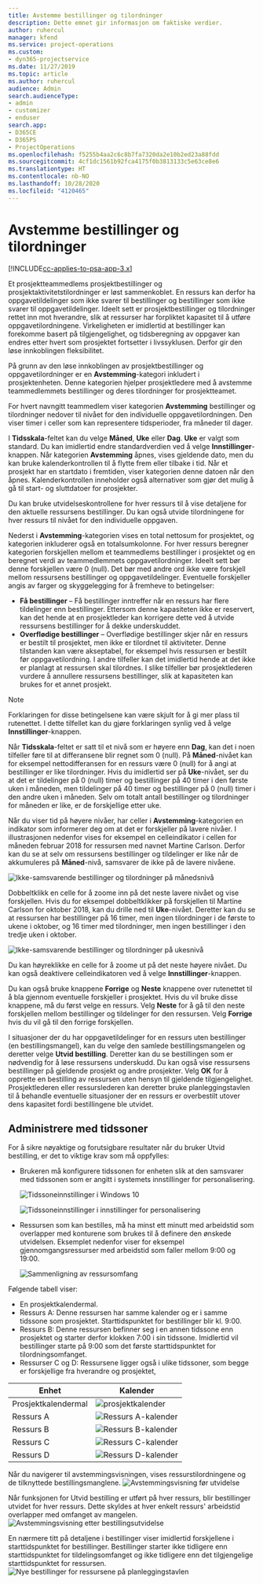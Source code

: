 ```yaml
---
title: Avstemme bestillinger og tilordninger
description: Dette emnet gir informasjon om faktiske verdier.
author: ruhercul
manager: kfend
ms.service: project-operations
ms.custom:
- dyn365-projectservice
ms.date: 11/27/2019
ms.topic: article
ms.author: ruhercul
audience: Admin
search.audienceType:
- admin
- customizer
- enduser
search.app:
- D365CE
- D365PS
- ProjectOperations
ms.openlocfilehash: f5255b4aa2c6c8b7fa7320da2e10b2ed23a88fdd
ms.sourcegitcommit: 4cf1dc1561b92fca4175f0b3813133c5e63ce8e6
ms.translationtype: HT
ms.contentlocale: nb-NO
ms.lasthandoff: 10/28/2020
ms.locfileid: "4120465"
---
```

# <a name="reconcile-bookings-and-assignments"></a>Avstemme bestillinger og tilordninger

[!INCLUDE[cc-applies-to-psa-app-3.x](../includes/cc-applies-to-psa-app-3x.md)]

Et prosjektteammedlems prosjektbestillinger og prosjektaktivitetstilordninger er løst sammenkoblet. En ressurs kan derfor ha oppgavetildelinger som ikke svarer til bestillinger og bestillinger som ikke svarer til oppgavetildelinger. Ideelt sett er prosjektbestillinger og tilordninger rettet inn mot hverandre, slik at ressurser har forpliktet kapasitet til å utføre oppgavetilordningene. Virkeligheten er imidlertid at bestillinger kan forekomme basert på tilgjengelighet, og tidsberegning av oppgaver kan endres etter hvert som prosjektet fortsetter i livssyklusen. Derfor gir den løse innkoblingen fleksibilitet.

På grunn av den løse innkoblingen av prosjektbestillinger og oppgavetilordninger er en **Avstemming**-kategori inkludert i prosjektenheten. Denne kategorien hjelper prosjektledere med å avstemme teammedlemmets bestillinger og deres tilordninger for prosjektteamet.

For hvert navngitt teammedlem viser kategorien **Avstemming** bestillinger og tilordninger nedover til nivået for den individuelle oppgavetilordningen. Den viser timer i celler som kan representere tidsperioder, fra måneder til dager.

I **Tidsskala**-feltet kan du velge **Måned**, **Uke** eller **Dag**. **Uke** er valgt som standard. Du kan imidlertid endre standardverdien ved å velge **Innstillinger**-knappen. Når kategorien **Avstemming** åpnes, vises gjeldende dato, men du kan bruke kalenderkontrollen til å flytte frem eller tilbake i tid. Når et prosjekt har en startdato i fremtiden, viser kategorien denne datoen når den åpnes. Kalenderkontrollen inneholder også alternativer som gjør det mulig å gå til start- og sluttdatoer for prosjekter.

Du kan bruke utvidelseskontrollene for hver ressurs til å vise detaljene for den aktuelle ressursens bestillinger. Du kan også utvide tilordningene for hver ressurs til nivået for den individuelle oppgaven.

Nederst i **Avstemming**-kategorien vises en total nettosum for prosjektet, og kategorien inkluderer også en totalsumkolonne. For hver ressurs beregner kategorien forskjellen mellom et teammedlems bestillinger i prosjektet og en beregnet verdi av teammedlemmets oppgavetilordninger. Ideelt sett bør denne forskjellen være 0 (null). Det bør med andre ord ikke være forskjell mellom ressursens bestillinger og oppgavetildelinger. Eventuelle forskjeller angis av farger og skyggelegging for å fremheve to betingelser:

- **Få bestillinger** – Få bestillinger inntreffer når en ressurs har flere tildelinger enn bestillinger. Ettersom denne kapasiteten ikke er reservert, kan det hende at en prosjektleder kan korrigere dette ved å utvide ressursens bestillinger for å dekke underskuddet.
- **Overflødige bestillinger** – Overflødige bestillinger skjer når en ressurs er bestilt til prosjektet, men ikke er tilordnet til aktiviteter. Denne tilstanden kan være akseptabel, for eksempel hvis ressursen er bestilt før oppgavetilordning. I andre tilfeller kan det imidlertid hende at det ikke er planlagt at ressursen skal tilordnes. I slike tilfeller bør prosjektlederen vurdere å annullere ressursens bestillinger, slik at kapasiteten kan brukes for et annet prosjekt.

> [!NOTE]
> Forklaringen for disse betingelsene kan være skjult for å gi mer plass til rutenettet. I dette tilfellet kan du gjøre forklaringen synlig ved å velge **Innstillinger**-knappen.

Når **Tidsskala**-feltet er satt til et nivå som er høyere enn **Dag**, kan det i noen tilfeller føre til at differansene blir regnet som 0 (null). På **Måned**-nivået kan for eksempel nettodifferansen for en ressurs være 0 (null) for å angi at bestillinger er like tilordninger. Hvis du imidlertid ser på **Uke**-nivået, ser du at det er tildelinger på 0 (null) timer og bestillinger på 40 timer i den første uken i måneden, men tildelinger på 40 timer og bestillinger på 0 (null) timer i den andre uken i måneden. Selv om totalt antall bestillinger og tilordninger for måneden er like, er de forskjellige etter uke.

Når du viser tid på høyere nivåer, har celler i **Avstemming**-kategorien en indikator som informerer deg om at det er forskjeller på lavere nivåer. I illustrasjonen nedenfor vises for eksempel en celleindikator i cellen for måneden februar 2018 for ressursen med navnet Martine Carlson. Derfor kan du se at selv om ressursens bestillinger og tildelinger er like når de akkumuleres på **Måned**-nivå, samsvarer de ikke på de lavere nivåene.

![Ikke-samsvarende bestillinger og tilordninger på månedsnivå](media/reconcile-assignments-01.JPG)

Dobbeltklikk en celle for å zoome inn på det neste lavere nivået og vise forskjellen. Hvis du for eksempel dobbeltklikker på forskjellen til Martine Carlson for oktober 2018, kan du drille ned til **Uke**-nivået. Deretter kan du se at ressursen har bestillinger på 16 timer, men ingen tilordninger i de første to ukene i oktober, og 16 timer med tilordninger, men ingen bestillinger i den tredje uken i oktober.

![Ikke-samsvarende bestillinger og tilordninger på ukesnivå](media/reconcile-assignments-02.JPG)

Du kan høyreklikke en celle for å zoome ut på det neste høyere nivået. Du kan også deaktivere celleindikatoren ved å velge **Innstillinger**-knappen. 

Du kan også bruke knappene **Forrige** og **Neste** knappene over rutenettet til å bla gjennom eventuelle forskjeller i prosjektet. Hvis du vil bruke disse knappene, må du først velge en ressurs. Velg **Neste** for å gå til den neste forskjellen mellom bestillinger og tildelinger for den ressursen. Velg **Forrige** hvis du vil gå til den forrige forskjellen.

I situasjoner der du har oppgavetildelinger for en ressurs uten bestillinger (en bestillingsmangel), kan du velge den samlede bestillingsmangelen og deretter velge **Utvid bestilling**. Deretter kan du se bestillingen som er nødvendig for å løse ressursens underskudd. Du kan også vise ressursens bestillinger på gjeldende prosjekt og andre prosjekter. Velg **OK** for å opprette en bestilling av ressursen uten hensyn til gjeldende tilgjengelighet. Prosjektlederen eller ressurslederen kan deretter bruke planleggingstavlen til å behandle eventuelle situasjoner der en ressurs er overbestilt utover dens kapasitet fordi bestillingene ble utvidet.

## <a name="managing-with-time-zones"></a>Administrere med tidssoner
For å sikre nøyaktige og forutsigbare resultater når du bruker Utvid bestilling, er det to viktige krav som må oppfylles:  

- Brukeren må konfigurere tidssonen for enheten slik at den samsvarer med tidssonen som er angitt i systemets innstillinger for personalisering.
 
  ![Tidssoneinnstillinger i Windows 10](media/reconcile-assignments-03.png)

  ![Tidssoneinnstillinger i innstillinger for personalisering](media/reconcile-assignments-04.png)
 
- Ressursen som kan bestilles, må ha minst ett minutt med arbeidstid som overlapper med konturene som brukes til å definere den ønskede utvidelsen. Eksemplet nedenfor viser for eksempel gjennomgangsressurser med arbeidstid som faller mellom 9:00 og 19:00. 

  ![Sammenligning av ressursomfang](media/reconcile-assignments-05.png)

Følgende tabell viser:

- En prosjektkalendermal.
- Ressurs A: Denne ressursen har samme kalender og er i samme tidssone som prosjektet. Starttidspunktet for bestillinger blir kl. 9:00.
- Ressurs B: Denne ressursen befinner seg i en annen tidssone enn prosjektet og starter derfor klokken 7:00 i sin tidssone. Imidlertid vil bestillinger starte på 9:00 som det første starttidspunktet for tilordningsomfanget.
- Ressurser C og D: Ressursene ligger også i ulike tidssoner, som begge er forskjellige fra hverandre og prosjektet,

|Enhet  |Kalender  |
|-|-|
|Prosjektkalendermal   | ![prosjektkalender](media/reconcile-assignments-06.png) |
|Ressurs A  | ![Ressurs A-kalender](media/reconcile-assignments-06.png) |
|Ressurs B  |  ![Ressurs B-kalender](media/reconcile-assignments-07.png) |
|Ressurs C  |  ![Ressurs C-kalender](media/reconcile-assignments-08.png) |
|Ressurs D  | ![Ressurs D-kalender](media/reconcile-assignments-09.png)  |
 
Når du navigerer til avstemmingsvisningen, vises ressurstilordningene og de tilknyttede bestillingsmanglene.
 ![Avstemmingsvisning før utvidelse](media/reconcile-assignments-10.png)

Når funksjonen for Utvid bestilling er utført på hver ressurs, blir bestillinger utvidet for hver ressurs. Dette skyldes at hver enkelt ressurs' arbeidstid overlapper med omfanget av mangelen.
 ![Avstemmingsvisning etter bestillingsutvidelse](media/reconcile-assignments-11.png) 

En nærmere titt på detaljene i bestillinger viser imidlertid forskjellene i starttidspunktet for bestillinger. Bestillinger starter ikke tidligere enn starttidspunktet for tildelingsomfanget og ikke tidligere enn det tilgjengelige starttidspunktet for ressursen.
 ![Nye bestillinger for ressursene på planleggingstavlen](media/reconcile-assignments-12.png)
